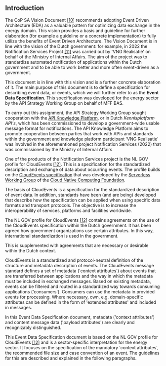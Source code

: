 
## Introduction

The CoP SA Vision Document [\[10\]](../references.html) recommends adopting Event Driven Architecture (EDA) as a valuable
pattern for optimizing data exchange in the energy domain. This
vision provides a basis and guideline for further elaboration (for example a guideline or a concrete
implementation) to fully utilize the benefits of Event Driven Architecture. The
Vision Document is in line with the vision of the Dutch government: for example, in 2022 the
Notification Services Project [\[11\]](../references.html) was carried out by 'VNG Realisatie' on behalf of the 
Ministry of Internal Affairs. The aim of the project was to standardize automated notification 
of applications within the Dutch government and to be able to work better and more often 
event-driven as a government.

This document is in line with this vision and is a further concrete elaboration of it. The main 
purpose of this document is to define a specification for describing event data,
or events, which we will further refer to as the **Event Data Specification**. This specification 
was developed for the energy sector by the API Strategy Working Group on behalf of MFF BAS.

To carry out this assignment, the API Strategy Working Group sought cooperation with the 
[API Knowledge Platform](https://developer.overheid.nl/communities/kennisplatform-apis), or in Dutch _Kennisplatform API's_, which has been commissioned to develop a government-wide usable 
message format for notifications. The API Knowledge Platform aims to promote cooperation 
between parties that work with APIs and standards within the government and
knowledge platform participant 'VNG Realisatie' was involved in the aforementioned project
Notification Services (2022) that was commissioned by the Ministry of Internal Affairs.

One of the products of the Notification Services project is the NL GOV profile for CloudEvents
[\[12\]](../references.html).
This is a specification for the standardized description and exchange of data about
occurring events. The profile builds on the [CloudEvents specification](https://cloudevents.io/) that was
developed by the [Serverless Working Group](https://github.com/cncf/wg-serverless) of the [Cloud Native Computing Foundation](https://www.cncf.io/). 

The basis of CloudEvents is a specification for the standardized description of
event data. In addition, standards have been (and are being) developed that describe
how the specification can be applied when using specific data formats and
transport protocols. The objective is to increase the interoperability of services, platforms and
facilities worldwide.

The NL GOV profile for CloudEvents [\[12\]](../references.html) contains agreements on the use of the CloudEvents 
specification within the Dutch government. It has been agreed how government organizations
use certain attributes. In this way, international standardization is used in the government.

This is supplemented with agreements that are necessary or desirable within the Dutch context.

CloudEvents is a standardized and protocol-neutral definition of the structure and metadata description of events. The CloudEvents message standard defines a set of metadata
('context attributes') about events that are transferred between applications and the way
in which the metadata must be included in exchanged messages. Based on
existing metadata, events can be filtered and routed in a standardized way towards
consuming applications ('consumers'). Consumers can use the metadata in provided events
for processing. Where necessary, own, e.g.
domain-specific attributes can be defined in the form of 'extended attributes' and included in messages.

In this Event Data Specification document, metadata ('context attributes') and content
message data ('payload attributes') are clearly and recognizably distinguished. 

This Event Data Specification document is based on the NL GOV profile for CloudEvents [\[12\]](../references.html) and is a sector-specific interpretation for the energy sector. It focuses on the specification of the
mandatory 'context attributes', the recommended file size and case convention of an event. The
guidelines for this are described and explained in the following paragraphs.
